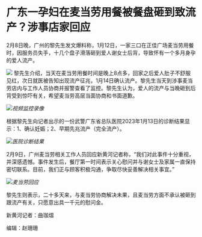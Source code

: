 # 广东一孕妇在麦当劳用餐被餐盘砸到致流产？涉事店家回应

2月8日晚，广州的黎先生发文爆料称，1月12日，一家三口在正佳广场麦当劳用餐时，因服务员失手，十几个盘子滑落砸到爱人谢女士后背，导致怀有一个多月身孕的爱人流产。

![](https://inews.gtimg.com/news_bt/OlUfMplyGUwjWyQotWCPUoLVtN8zaqDQp-fxY0P7ESdyYAA/1000)
黎先生介绍，当天在麦当劳用餐时间是晚上8点多，回家之后爱人肚子不舒服见红，次日就医被告知出现流产征兆，1月14日确认流产。黎先生当天到涉事麦当劳店内与工作人员协商并报警查看了监控。黎先生认为，爱人的流产与当晚砸到后背受到惊吓有关，希望麦当劳高层当面协商和书面道歉。

![](https://inews.gtimg.com/news_bt/O07U_P75kcQFP4-e5_0t0Cm7PiJL09D6fKO1N-4PKP2LsAA/1000)_视频监控录像_

根据黎先生向记者出示的一份武警广东省总队医院2023年1月13日的诊断结果显示：1、确认妊娠；2、早期先兆流产（完全流产）。

![](https://inews.gtimg.com/news_bt/OpdRFH3T4wMlYwKR0GbbDtukUZrQwlY0TW0BwvTuyzlPsAA/1000)_医院诊断结果_

2月9日，广州麦当劳相关工作人员回应新黄河记者称，“我们对此事件十分重视，并深感遗憾。事件发生后，餐厅第一时间表示关心慰问并与谢女士及家属一直保持密切联系。目前，我们正与顾客积极沟通，争取尽快妥善解决相关事宜。”

![](https://inews.gtimg.com/news_bt/OoWkDnpLoNeRkQ74wdT2l92c0htEt_JMqiuDEmAEeSTj8AA/1000)_麦当劳回应_

黎先生则表示，二十多天来，与麦当劳协商解决未果，且麦当劳方面不承认被砸到跟流产有关，只愿意出具一千元的慰问金。

新黄河记者：曲珈熠

编辑：赵珊珊

